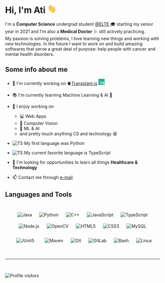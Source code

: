 # Hi, I'm Ati <img alt="👋" width="29" height="29" src="https://raw.githubusercontent.com/ABSphreak/ABSphreak/master/gifs/Hi.gif">
  
I'm a **Computer Science** undergrad student [@ELTE](https://www.elte.hu/en/) 🎓 starting my senior year in 2021 and I'm also a **Medical Doctor** 🩺 still actively practicing.  
My passion is solving problems, I love learning new things and working with new technologies. In the future I want to work on and build amazing softwares that serve a great deal of purpose: help people with cancer and mental health disorders.

## Some info about me
+ 🔭 I'm currently working on 🫀[Transplant.js](https://github.com/ati-n/tx.js) <img alt="TX" width="20" height="20" src="https://github.com/ati-n/tx.js/blob/main/tx-logo.svg">
+ 📚 I'm currently learning Machine Learning & AI 🤖 
+ 🚀 I enjoy working on
  + 💻 Web Apps
  + 🔎 Computer Vision
  + 👾 ML & AI
  + and pretty much anything CS and technology 😄

+ <img alt="TS" width="20" height="20" src="https://raw.githubusercontent.com/Thomas-George-T/Thomas-George-T/master/assets/python.svg"> My first language was Python 
+ <img alt="TS" width="20" height="20" src="https://upload.wikimedia.org/wikipedia/commons/thumb/4/4c/Typescript_logo_2020.svg/240px-Typescript_logo_2020.svg.png"> My current favorite language is TypeScript 

+ 🧬 I'm looking for opportunities to learn all things **Healthcare & Technology**
+ 📫 Contact me through [e-mail](mailto:atn86490@gmail.com)



## Languages and Tools  
<br/>
<div align="center">  
<img style="margin: 10px" src="https://profilinator.rishav.dev/skills-assets/java-original-wordmark.svg" alt="Java" height="50" />  
<img style="margin: 10px" src="https://profilinator.rishav.dev/skills-assets/python-original.svg" alt="Python" height="50" />  
<img style="margin: 10px" src="https://profilinator.rishav.dev/skills-assets/cplusplus-original.svg" alt="C++" height="50" />  
<img style="margin: 10px" src="https://profilinator.rishav.dev/skills-assets/javascript-original.svg" alt="JavaScript" height="50" />  
<img style="margin: 10px" src="https://profilinator.rishav.dev/skills-assets/typescript-original.svg" alt="TypeScript" height="50" />  
<img style="margin: 10px" src="https://profilinator.rishav.dev/skills-assets/nodejs-original-wordmark.svg" alt="Node.js" height="50" />  
<img style="margin: 10px" src="https://profilinator.rishav.dev/skills-assets/opencv-icon.svg" alt="OpenCV" height="50" />  
<img style="margin: 10px" src="https://profilinator.rishav.dev/skills-assets/html5-original-wordmark.svg" alt="HTML5" height="50" />  
<img style="margin: 10px" src="https://profilinator.rishav.dev/skills-assets/css3-original-wordmark.svg" alt="CSS3" height="50" />  
<img style="margin: 10px" src="https://profilinator.rishav.dev/skills-assets/mysql-original-wordmark.svg" alt="MySQL" height="50" />  
<br/>
<img style="margin: 20px" src="https://junit.org/junit5/assets/img/junit5-logo.png" alt="JUnit5" height="50" />  
<img style="margin: 10px" src="https://editorconfig.org/logos/maven.png" alt="Maven" height="50" />  
<img style="margin: 10px" src="https://profilinator.rishav.dev/skills-assets/git-scm-icon.svg" alt="Git" height="50" />  
<img style="margin: 10px" src="https://profilinator.rishav.dev/skills-assets/gitlab.svg" alt="GitLab" height="50" />  
<img style="margin: 10px" src="https://profilinator.rishav.dev/skills-assets/gnu_bash-icon.svg" alt="Bash" height="50" />  
<img style="margin: 10px" src="https://profilinator.rishav.dev/skills-assets/linux-original.svg" alt="Linux" height="50" />  

</div>
<br />

----


<br>

![Profile visitors](https://visitor-badge.glitch.me/badge?page_id=ati-n.ati-n)
